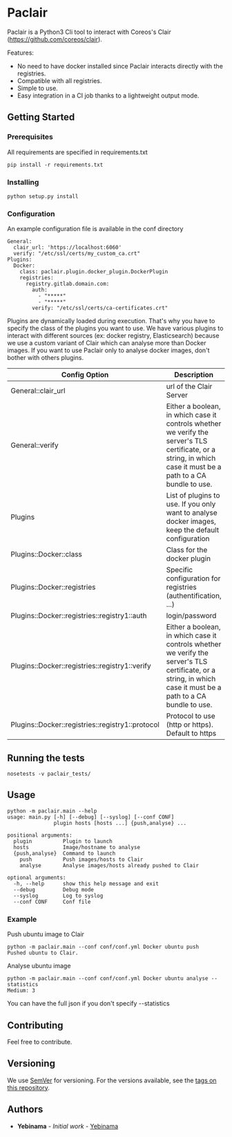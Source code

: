 # Paclair

Paclair is a Python3 Cli tool to interact with Coreos's Clair (https://github.com/coreos/clair).

Features:
  - No need to have docker installed since Paclair interacts directly with the registries.
  - Compatible with all registries.
  - Simple to use.
  - Easy integration in a CI job thanks to a lightweight output mode.

## Getting Started

### Prerequisites

All requirements are specified in requirements.txt

```
pip install -r requirements.txt
```

### Installing

```
python setup.py install
```

### Configuration

An example configuration file is available in the conf directory

```
General:
  clair_url: 'https://localhost:6060'
  verify: "/etc/ssl/certs/my_custom_ca.crt"
Plugins:
  Docker:
    class: paclair.plugin.docker_plugin.DockerPlugin
    registries:
      registry.gitlab.domain.com:
        auth:
          - "*****"
          - "*****"
        verify: "/etc/ssl/certs/ca-certificates.crt"
```

Plugins are dynamically loaded during execution. That's why you have to specify the class of the plugins you want to use.
We have various plugins to interact with different sources (ex: docker registry, Elasticsearch) because we use a custom variant of Clair which can analyse more than Docker images.
If you want to use Paclair only to analyse docker images, don't bother with others plugins.

Config Option | Description |
|---|---|
| General::clair_url | url of the Clair Server
| General::verify | Either a boolean, in which case it controls whether we verify the server's TLS certificate, or a string, in which case it must be a path to a CA bundle to use. 
| Plugins | List of plugins to use. If you only want to analyse docker images, keep the default configuration | 
| Plugins::Docker::class | Class for the docker plugin |
| Plugins::Docker::registries | Specific configuration for registries (authentification, ...) |
| Plugins::Docker::registries::registry1::auth | login/password |
| Plugins::Docker::registries::registry1::verify | Either a boolean, in which case it controls whether we verify the server's TLS certificate, or a string, in which case it must be a path to a CA bundle to use. |
| Plugins::Docker::registries::registry1::protocol | Protocol to use (http or https). Default to https |

## Running the tests

```
nosetests -v paclair_tests/
```


## Usage

```
python -m paclair.main --help
usage: main.py [-h] [--debug] [--syslog] [--conf CONF]
               plugin hosts [hosts ...] {push,analyse} ...

positional arguments:
  plugin          Plugin to launch
  hosts           Image/hostname to analyse
  {push,analyse}  Command to launch
    push          Push images/hosts to Clair
    analyse       Analyse images/hosts already pushed to Clair

optional arguments:
  -h, --help      show this help message and exit
  --debug         Debug mode
  --syslog        Log to syslog
  --conf CONF     Conf file

```

### Example

Push ubuntu image to Clair

```
python -m paclair.main --conf conf/conf.yml Docker ubuntu push
Pushed ubuntu to Clair.
```

Analyse ubuntu image

```
python -m paclair.main --conf conf/conf.yml Docker ubuntu analyse --statistics
Medium: 3
```

You can have the full json if you don't specify --statistics

## Contributing

Feel free to contribute.

## Versioning

We use [SemVer](http://semver.org/) for versioning. For the versions available, see the [tags on this repository](https://github.com/your/project/tags). 

## Authors

* **Yebinama** - *Initial work* - [Yebinama](https://github.com/yebinama)

